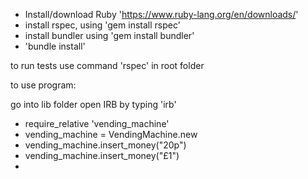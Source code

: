 - Install/download Ruby 'https://www.ruby-lang.org/en/downloads/'
- install rspec, using 'gem install rspec'
- install bundler using 'gem install bundler'
- 'bundle install' 

to run tests use command 'rspec' in root folder

to use program:

go into lib folder
open IRB by typing 'irb'

-  require_relative 'vending_machine'
-  vending_machine = VendingMachine.new
-  vending_machine.insert_money("20p")
-  vending_machine.insert_money("£1")
- 